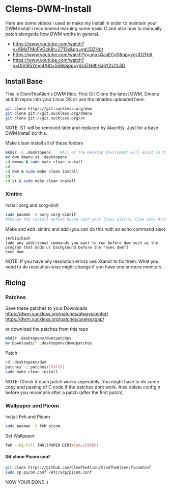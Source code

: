 # Clems-DWM-Install
Here are some videos I used to make my install 
In order to maintain your DWM install i recommend learning some basic C and also how to manually patch alongside how DWM works in general.
- https://www.youtube.com/watch?v=6MaTMuFVGck&t=2713s&pp=ygUDZHdt
- https://www.youtube.com/watch?v=unqsQJaECv0&pp=ygUDZHdt
- https://www.youtube.com/watch?v=DlViR5Ymg4A&t=558s&pp=ygUIZHdtIHJpY2U%3D

## Install Base 
This is ClemTheAlien's DWM Rice.
First Git Clone the latest DWM, Dmenu and St repos into your Linux OS or use the binaries uploaded here.
```sh 
git clone https://git.suckless.org/dwm
git clone git://git.suckless.org/dmenu
git clone git://git.suckless.org/st
```

NOTE: ST will be removed later and replaced by Alacritty. Just for a base DWM install do this.

Make clean install all of these folders
```sh
mkdir -p .desktopenv    #All of the Desktop Enviroment will exist in this dotfile 
mv dwm dmenu st .desktopenv
cd dmenu & sudo make clean install
cd -
cd dwm & sudo make clean install
cd -
cd st & sudo make clean install
```

### Xinitrc

Install xorg and xorg-xinit

```sh
sudo pacman -S xorg xorg-xinnit
#Change the install method based upon your linux distro. Clem uses Arch currently.
```

Make and edit .xinitrc and add (you can do this with an echo command also)
```
!#/bin/bash
[add any additional commands you want to run before dwm such as the program that adds ur background before the "exec dwm"]
exec dwm
```

NOTE: If you have any resolution errors use Xrandr to fix them. What you need to do resolution wise might change if you have one or more monitors.


## Ricing
### Patches
Save these patches to your Downloads
https://dwm.suckless.org/patches/alwayscenter/
https://dwm.suckless.org/patches/uselessgap/


or download the patches from this repo 


```sh
mkdir .desktopenv/dwm/patches
mv Downloads/* .desktopenv/dwm/patches
```

Patch

```sh
cd .desktopenv/dwm
patches -i patches/[PATCH]
sudo make clean install
```

NOTE: Check if each patch works seperately. You might have to do some copy and pasting of C code if the patches dont work. Also delete config.h before you recompile after a patch (after the first patch).


### Wallpaper and Picom 
Install Feh and Picom
```sh
sudo pacman -S feh picom 
```
Set Wallpaper 
```sh
feh --bg-fill [WAllPAPER DIR]/[WALLPAPER]
```

#### Git clone Picom conf
```sh
git clone https://github.com/ClemTheAlien/ClemTheAliensPicomConf
sudo cp picom.conf /etc/xdg/picom.conf
```
NOW YOUR DONE :) 


